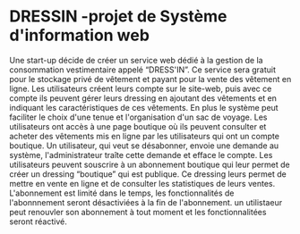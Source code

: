 DRESSIN -projet de Système d'information web
============================================

Une start-up décide de créer un service web dédié à la gestion de la consommation vestimentaire appelé “DRESS'IN”. Ce service sera gratuit pour le stockage privé de vêtement et payant pour la vente des vêtement en ligne.
Les utilisateurs créent leurs compte sur le site-web, puis avec ce compte ils peuvent gérer leurs dressing en ajoutant des vêtements et en indiquant les caractéristiques de ces vêtements. En plus le système peut faciliter le choix d'une tenue et l'organisation d'un sac de voyage. Les utilisateurs ont accès à une page boutique où ils peuvent consulter et acheter des vêtements mis en ligne par les utilisateurs qui ont un compte boutique. Un utilisateur, qui veut se désabonner, envoie une demande au système, l'administrateur traîte cette demande et efface le compte.
Les utilisateurs peuvent souscrire à un  abonnement boutique qui leur permet de créer un dressing “boutique” qui est publique. Ce dressing leurs permet de mettre en vente en ligne et de consulter les statistiques de leurs ventes. L'abonnement est limité dans le temps, les fonctionnalités de l'abonnnement seront désactiviées à la fin de l'abonnement. un utilistaeur peut renouvler son abonnement à tout moment et les fonctionnalitées seront réactivé.